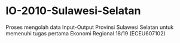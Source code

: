 # IO-2010-Sulawesi-Selatan

Proses mengolah data Input-Output Provinsi Sulawesi Selatan untuk memenuhi tugas pertama Ekonomi Regional 18/19 (ECEU607102)
